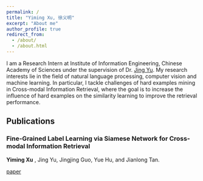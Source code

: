 ```yaml
---
permalink: /
title: "Yiming Xu, 徐义明"
excerpt: "About me"
author_profile: true
redirect_from: 
  - /about/
  - /about.html
---
```


I am a Research Intern at Institute of Information Engineering, Chinese Academy of Sciences under the supervision of Dr. [Jing Yu](http://people.ucas.edu.cn/~jingyu). 
My research interests lie in the field of natural language processing, computer vision and machine learning. 
In particular, I tackle challenges of hard examples mining in Cross-modal Information Retrieval, where the goal is to increase the influence of hard examples on the similarity learning to improve the retrieval performance.

## Publications

### Fine-Grained Label Learning via Siamese Network for Cross-modal Information Retrieval
 **Yiming Xu** , Jing Yu, Jingjing Guo, Yue Hu, and Jianlong Tan.

[paper](https://link.springer.com/chapter/10.1007/978-3-030-22741-8_22)
